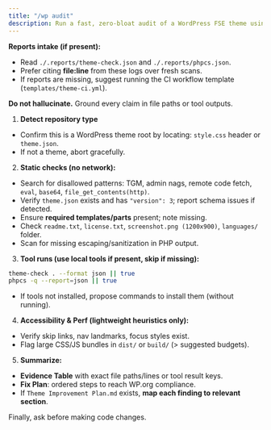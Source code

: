 ```yaml
---
title: "/wp audit"
description: Run a fast, zero-bloat audit of a WordPress FSE theme using local tools first, then summarize findings with strict evidence.
---
```

**Reports intake (if present):**
- Read `./.reports/theme-check.json` and `./.reports/phpcs.json`.
- Prefer citing **file:line** from these logs over fresh scans.
- If reports are missing, suggest running the CI workflow template (`templates/theme-ci.yml`).



**Do not hallucinate.** Ground every claim in file paths or tool outputs.

1) **Detect repository type**
- Confirm this is a WordPress theme root by locating: `style.css` header or `theme.json`.
- If not a theme, abort gracefully.

2) **Static checks (no network):**
- Search for disallowed patterns: TGM, admin nags, remote code fetch, `eval`, `base64`, `file_get_contents(http)`.
- Verify `theme.json` exists and has `"version": 3`; report schema issues if detected.
- Ensure **required templates/parts** present; note missing.
- Check `readme.txt`, `license.txt`, `screenshot.png (1200x900)`, `languages/` folder.
- Scan for missing escaping/sanitization in PHP output.

3) **Tool runs (use local tools if present, skip if missing):**
```bash
theme-check . --format json || true
phpcs -q --report=json || true
```
- If tools not installed, propose commands to install them (without running).

4) **Accessibility & Perf (lightweight heuristics only):**
- Verify skip links, nav landmarks, focus styles exist.
- Flag large CSS/JS bundles in `dist/` or `build/` (> suggested budgets).

5) **Summarize:**
- **Evidence Table** with exact file paths/lines or tool result keys.
- **Fix Plan**: ordered steps to reach WP.org compliance.
- If `Theme Improvement Plan.md` exists, **map each finding to relevant section**.

Finally, ask before making code changes.
